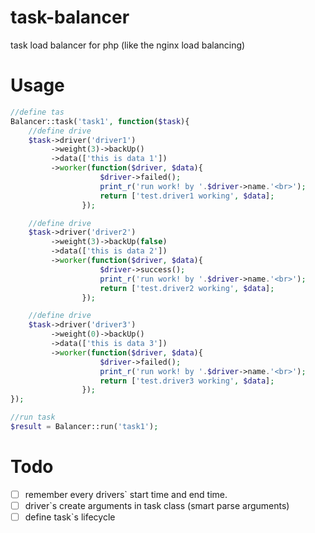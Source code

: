 # task-balancer
task load balancer for php (like the nginx load balancing)

# Usage

```php
//define tas
Balancer::task('task1', function($task){
    //define drive
    $task->driver('driver1')
         ->weight(3)->backUp()
         ->data(['this is data 1'])
         ->worker(function($driver, $data){
                    $driver->failed();
                    print_r('run work! by '.$driver->name.'<br>');
                    return ['test.driver1 working', $data];
                });

    //define drive
    $task->driver('driver2')
         ->weight(3)->backUp(false)
         ->data(['this is data 2'])
         ->worker(function($driver, $data){
                    $driver->success();
                    print_r('run work! by '.$driver->name.'<br>');
                    return ['test.driver2 working', $data];
                });

    //define drive
    $task->driver('driver3')
         ->weight(0)->backUp()
         ->data(['this is data 3'])
         ->worker(function($driver, $data){
                    $driver->failed();
                    print_r('run work! by '.$driver->name.'<br>');
                    return ['test.driver3 working', $data];
                });
});

//run task
$result = Balancer::run('task1');
```
# Todo

- [ ] remember every drivers` start time and end time.
- [ ] driver`s create arguments in task class (smart parse arguments)
- [ ] define task`s lifecycle
